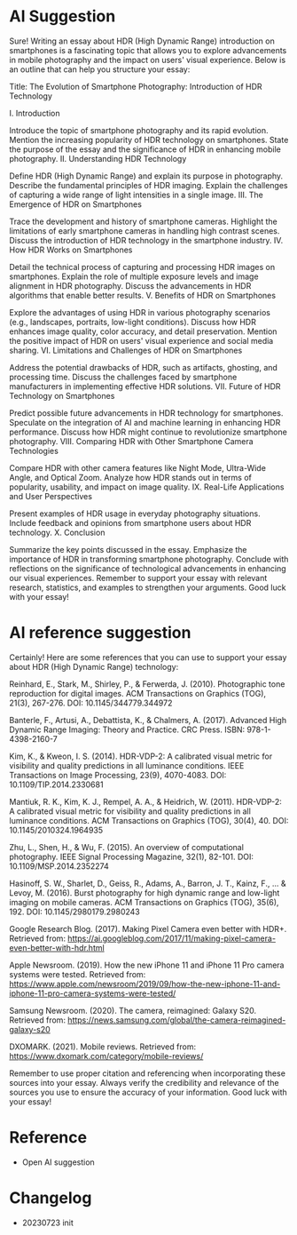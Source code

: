 

# AI Suggestion


Sure! Writing an essay about HDR (High Dynamic Range) introduction on smartphones is a fascinating topic that allows you to explore advancements in mobile photography and the impact on users' visual experience. Below is an outline that can help you structure your essay:

Title: The Evolution of Smartphone Photography: Introduction of HDR Technology

I. Introduction

Introduce the topic of smartphone photography and its rapid evolution.
Mention the increasing popularity of HDR technology on smartphones.
State the purpose of the essay and the significance of HDR in enhancing mobile photography.
II. Understanding HDR Technology

Define HDR (High Dynamic Range) and explain its purpose in photography.
Describe the fundamental principles of HDR imaging.
Explain the challenges of capturing a wide range of light intensities in a single image.
III. The Emergence of HDR on Smartphones

Trace the development and history of smartphone cameras.
Highlight the limitations of early smartphone cameras in handling high contrast scenes.
Discuss the introduction of HDR technology in the smartphone industry.
IV. How HDR Works on Smartphones

Detail the technical process of capturing and processing HDR images on smartphones.
Explain the role of multiple exposure levels and image alignment in HDR photography.
Discuss the advancements in HDR algorithms that enable better results.
V. Benefits of HDR on Smartphones

Explore the advantages of using HDR in various photography scenarios (e.g., landscapes, portraits, low-light conditions).
Discuss how HDR enhances image quality, color accuracy, and detail preservation.
Mention the positive impact of HDR on users' visual experience and social media sharing.
VI. Limitations and Challenges of HDR on Smartphones

Address the potential drawbacks of HDR, such as artifacts, ghosting, and processing time.
Discuss the challenges faced by smartphone manufacturers in implementing effective HDR solutions.
VII. Future of HDR Technology on Smartphones

Predict possible future advancements in HDR technology for smartphones.
Speculate on the integration of AI and machine learning in enhancing HDR performance.
Discuss how HDR might continue to revolutionize smartphone photography.
VIII. Comparing HDR with Other Smartphone Camera Technologies

Compare HDR with other camera features like Night Mode, Ultra-Wide Angle, and Optical Zoom.
Analyze how HDR stands out in terms of popularity, usability, and impact on image quality.
IX. Real-Life Applications and User Perspectives

Present examples of HDR usage in everyday photography situations.
Include feedback and opinions from smartphone users about HDR technology.
X. Conclusion

Summarize the key points discussed in the essay.
Emphasize the importance of HDR in transforming smartphone photography.
Conclude with reflections on the significance of technological advancements in enhancing our visual experiences.
Remember to support your essay with relevant research, statistics, and examples to strengthen your arguments. Good luck with your essay!


# AI reference suggestion

Certainly! Here are some references that you can use to support your essay about HDR (High Dynamic Range) technology:

Reinhard, E., Stark, M., Shirley, P., & Ferwerda, J. (2010). Photographic tone reproduction for digital images. ACM Transactions on Graphics (TOG), 21(3), 267-276. DOI: 10.1145/344779.344972

Banterle, F., Artusi, A., Debattista, K., & Chalmers, A. (2017). Advanced High Dynamic Range Imaging: Theory and Practice. CRC Press. ISBN: 978-1-4398-2160-7

Kim, K., & Kweon, I. S. (2014). HDR-VDP-2: A calibrated visual metric for visibility and quality predictions in all luminance conditions. IEEE Transactions on Image Processing, 23(9), 4070-4083. DOI: 10.1109/TIP.2014.2330681

Mantiuk, R. K., Kim, K. J., Rempel, A. A., & Heidrich, W. (2011). HDR-VDP-2: A calibrated visual metric for visibility and quality predictions in all luminance conditions. ACM Transactions on Graphics (TOG), 30(4), 40. DOI: 10.1145/2010324.1964935

Zhu, L., Shen, H., & Wu, F. (2015). An overview of computational photography. IEEE Signal Processing Magazine, 32(1), 82-101. DOI: 10.1109/MSP.2014.2352274

Hasinoff, S. W., Sharlet, D., Geiss, R., Adams, A., Barron, J. T., Kainz, F., ... & Levoy, M. (2016). Burst photography for high dynamic range and low-light imaging on mobile cameras. ACM Transactions on Graphics (TOG), 35(6), 192. DOI: 10.1145/2980179.2980243

Google Research Blog. (2017). Making Pixel Camera even better with HDR+. Retrieved from: https://ai.googleblog.com/2017/11/making-pixel-camera-even-better-with-hdr.html

Apple Newsroom. (2019). How the new iPhone 11 and iPhone 11 Pro camera systems were tested. Retrieved from: https://www.apple.com/newsroom/2019/09/how-the-new-iphone-11-and-iphone-11-pro-camera-systems-were-tested/

Samsung Newsroom. (2020). The camera, reimagined: Galaxy S20. Retrieved from: https://news.samsung.com/global/the-camera-reimagined-galaxy-s20

DXOMARK. (2021). Mobile reviews. Retrieved from: https://www.dxomark.com/category/mobile-reviews/

Remember to use proper citation and referencing when incorporating these sources into your essay. Always verify the credibility and relevance of the sources you use to ensure the accuracy of your information. Good luck with your essay!


# Reference
- Open AI suggestion

# Changelog
- 20230723 init
  
